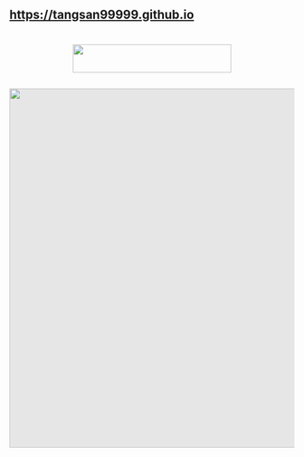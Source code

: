 ## https://tangsan99999.github.io  

<h1 style="text-align: center;"><a href="https://tangsan99999.github.io"><img src="https://hits.seeyoufarm.com/api/count/incr/badge.svg?url=https%3A%2F%2Fgithub.com%2FTangsan99999%2FTangsan99999.github.io&count_bg=%23FF0A00&title_bg=%232E3EFB&icon=caterpillar.svg&icon_color=%23D7FF16&title=%E5%B0%8F%E5%81%B7&edge_flat=false" width="280" height="50" /></a>    

<p><img style="user-select: none; margin: auto; background-color: #e6e6e6; transition: background-color 300ms ease 0s; display: block;" src="https://tangsan99999.github.io/l/200w.gif" width="525" height="635" /></p>  
  
</body>



